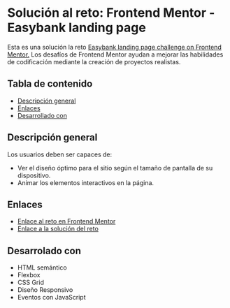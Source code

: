 <h1>Solución al reto: Frontend Mentor - Easybank landing page</h1>
<p>
    Esta es una solución la reto <a href="https://www.frontendmentor.io/challenges/easybank-landing-page-WaUhkoDN">Easybank landing page challenge on Frontend Mentor.</a> Los desafíos de Frontend Mentor ayudan a mejorar las habilidades de codificación mediante la creación de proyectos realistas.
</p>

<h2>Tabla de contenido</h2>
<ul>
    <li><a href="#general">Descripción general</a></li>
    <li><a href="#enlaces">Enlaces</a></li>
    <li><a href="desarrollo">Desarrollado con</a></li>
</ul>

<h2 id="general">Descripción general</h2>
<p>Los usuarios deben ser capaces de:
    <ul>
        <li>Ver el diseño óptimo para el sitio según el tamaño de pantalla de su dispositivo.</li>
        <li>Animar los elementos interactivos en la página.</li>
    </ul>
</p>
<h2 id="enlaces">Enlaces</h2>
    <ul>
        <li><a href="https://www.frontendmentor.io/challenges/easybank-landing-page-WaUhkoDN">Enlace al reto en Frontend Mentor</a></li>
        <li><a href="https://castillosteven.github.io/Easybank-landing-page/">Enlace a la solución del reto</a></li>
    </ul> 

<h2 id="desarrollado">Desarrolado con</h2>
<ul>
    <li>HTML semántico</li>
    <li>Flexbox</li>
    <li>CSS Grid</li>
    <li>Diseño Responsivo</li>
    <li>Eventos con JavaScript</li>

</ul>
